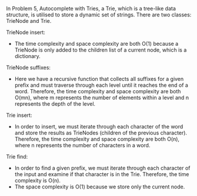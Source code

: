 In Problem 5, Autocomplete with Tries, a Trie, which is a tree-like data structure, is utilised to store a dynamic set of strings. There are two classes: TrieNode and Trie.

TrieNode insert:
- The time complexity and space complexity are both O(1) because a TrieNode is only added to the children list of a current node, which is a dictionary.

TrieNode suffixes:
- Here we have a recursive function that collects all suffixes for a given prefix and must traverse through each level until it reaches the end of a word. Therefore, the time complexity and space complexity are both O(mn), where m represents the number of elements within a level and n represents the depth of the level.

Trie insert:
- In order to insert, we must iterate through each character of the word and store the results as TrieNodes (children of the previous character). Therefore, the time complexity and space complexity are both O(n), where n represents the number of characters in a word.

Trie find:
- In order to find a given prefix, we must iterate through each character of the input and examine if that character is in the Trie. Therefore, the time complexity is O(n).
- The space complexity is O(1) because we store only the current node.